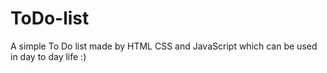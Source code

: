 # ToDo-list
A simple To Do list made by HTML CSS and JavaScript which can be used in day to day life :)
